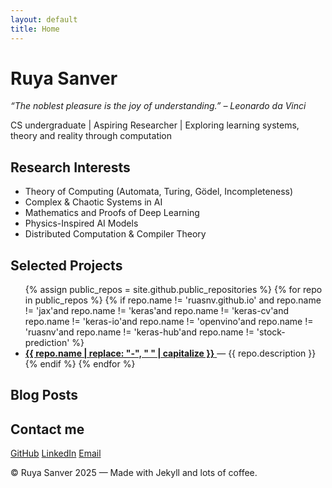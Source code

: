 ```yaml
---
layout: default
title: Home
---
```

<h1>Ruya Sanver</h1>
<p><em>“The noblest pleasure is the joy of understanding.” – Leonardo da Vinci</em></p>
<p>CS undergraduate | Aspiring Researcher | Exploring learning systems, theory and reality through computation</p>

<div class="section">
  <h2> Research Interests</h2>
  <ul>
    <li>Theory of Computing (Automata, Turing, Gödel, Incompleteness)</li>
    <li>Complex & Chaotic Systems in AI</li>
    <li>Mathematics and Proofs of Deep Learning</li>
    <li>Physics-Inspired AI Models</li>
    <li>Distributed Computation & Compiler Theory</li>
  </ul>
</div>

<div class="section">
  <h2> Selected Projects</h2>
  <ul id="projects-list">
    {% assign public_repos = site.github.public_repositories %}
    {% for repo in public_repos %}
      {% if repo.name != 'ruasnv.github.io' and
      repo.name != 'jax'and
      repo.name != 'keras'and
      repo.name != 'keras-cv'and
      repo.name != 'keras-io'and
      repo.name != 'openvino'and
      repo.name != 'ruasnv'and
      repo.name != 'keras-hub'and
      repo.name != 'stock-prediction'
      %} 
        <li>
          <a href="{{ repo.html_url }}" target="_blank">
            <strong>{{ repo.name | replace: "-", " " | capitalize }}</strong>
          </a> 
          — {{ repo.description }}
        </li>
      {% endif %}
    {% endfor %}
  </ul>
</div>

<div class="section">
  <h2> Blog Posts </h2>
  <ul id="substack-posts"></ul>
</div>

<script>
  async function loadSubstackPosts() {
    try {
      const rssUrl = "https://ruaslines.substack.com/feed";
      const response = await fetch(rssUrl);
      const text = await response.text();
      const parser = new DOMParser();
      const xml = parser.parseFromString(text, "application/xml");

      const items = xml.querySelectorAll("item");
      let html = "";
      items.forEach((item, i) => {
        if (i < 5) { // limit to 5 most recent posts
          const title = item.querySelector("title").textContent;
          const link = item.querySelector("link").textContent;
          html += `<li><a href="${link}" target="_blank">${title}</a></li>`;
        }
      });
      document.getElementById("substack-posts").innerHTML = html;
    } catch (error) {
      console.error("Error loading Substack posts:", error);
      document.getElementById("substack-posts").innerHTML = "<li>Unable to load posts right now.</li>";
    }
  }

  loadSubstackPosts();
</script>


<div class="section">
  <h2> Contact me</h2>
  <p>
    <a href="https://github.com/ruasnv" target="_blank">GitHub</a>
    <a href="https://linkedin.com/in/ruasnv/" target="_blank">LinkedIn</a> 
    <a href="mailto:ruyas7@proton.me">Email</a>
  </p>
</div>

<div class="footer">
  <p>© Ruya Sanver 2025 — Made with Jekyll and lots of coffee.</p>
</div>